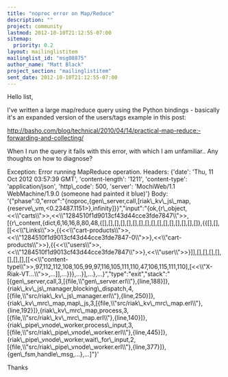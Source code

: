 ```yaml
---
title: "noproc error on Map/Reduce"
description: ""
project: community
lastmod: 2012-10-10T21:12:55-07:00
sitemap:
  priority: 0.2
layout: mailinglistitem
mailinglist_id: "msg08875"
author_name: "Matt Black"
project_section: "mailinglistitem"
sent_date: 2012-10-10T21:12:55-07:00
---
```



Hello list,

I've written a large map/reduce query using the Python bindings - basically
it's an expanded version of the users/tags example in this post:

http://basho.com/blog/technical/2010/04/14/practical-map-reduce:-forwarding-and-collecting/

When I run the query it fails with this error, with which I am unfamiliar..
Any thoughts on how to diagnose?

Exception: Error running MapReduce operation. Headers: {'date': 'Thu, 11
Oct 2012 03:57:39 GMT', 'content-length': '1211', 'content-type':
'application/json', 'http\\_code': 500, 'server': 'MochiWeb/1.1
WebMachine/1.9.0 (someone had painted it blue)'} Body:
'{"phase":0,"error":"{noproc,{gen\\_server,call,[riak\\_kv\\_js\\_map,{reserve\\_vm,&lt;0.23487.1151&gt;},infinity]}}","input":"{ok,{r\\_object,&lt;&lt;\\\\"carts\\\\"&gt;&gt;,&lt;&lt;\\\\"1284510f1d9013cf43d44cce3fde7847\\\\"&gt;&gt;,[{r\\_content,{dict,6,16,16,8,80,48,{[],[],[],[],[],[],[],[],[],[],[],[],[],[],[],[]},{{[],[],[[&lt;&lt;\\\\"Links\\\\"&gt;&gt;,{{&lt;&lt;\\\\"cart-products\\\\"&gt;&gt;,&lt;&lt;\\\\"1284510f1d9013cf43d44cce3fde7847-0\\\\"&gt;&gt;},&lt;&lt;\\\\"cart-products\\\\"&gt;&gt;},{{&lt;&lt;\\\\"users\\\\"&gt;&gt;,&lt;&lt;\\\\"1284510f1d9013cf43d44cce3fde7847\\\\"&gt;&gt;},&lt;&lt;\\\\"user\\\\"&gt;&gt;}]],[],[],[],[],[],[],[],[[&lt;&lt;\\\\"content-type\\\\"&gt;&gt;,97,112,112,108,105,99,97,116,105,111,110,47,106,115,111,110],[&lt;&lt;\\\\"X-Riak-VT...\\\\"&gt;&gt;,...]],...}}},...}],...},...}","type":"exit","stack":"[{gen\\_server,call,3,[{file,\\\\"gen\\_server.erl\\\\"},{line,188}]},{riak\\_kv\\_js\\_manager,blocking\\_dispatch,4,[{file,\\\\"src/riak\\_kv\\_js\\_manager.erl\\\\"},{line,250}]},{riak\\_kv\\_mrc\\_map,map\\_js,3,[{file,\\\\"src/riak\\_kv\\_mrc\\_map.erl\\\\"},{line,192}]},{riak\\_kv\\_mrc\\_map,process,3,[{file,\\\\"src/riak\\_kv\\_mrc\\_map.erl\\\\"},{line,140}]},{riak\\_pipe\\_vnode\\_worker,process\\_input,3,[{file,\\\\"src/riak\\_pipe\\_vnode\\_worker.erl\\\\"},{line,445}]},{riak\\_pipe\\_vnode\\_worker,wait\\_for\\_input,2,[{file,\\\\"src/riak\\_pipe\\_vnode\\_worker.erl\\\\"},{line,377}]},{gen\\_fsm,handle\\_msg,...},...]"}'

Thanks
